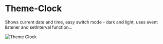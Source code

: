 
# Theme-Clock
Shows current date and time, easy switch mode - dark and light, uses event listener and setInterval function...

![Theme Clock](https://user-images.githubusercontent.com/37264147/178979533-25d0fe5f-2273-49a9-ae09-a5f7825e57fb.gif)

